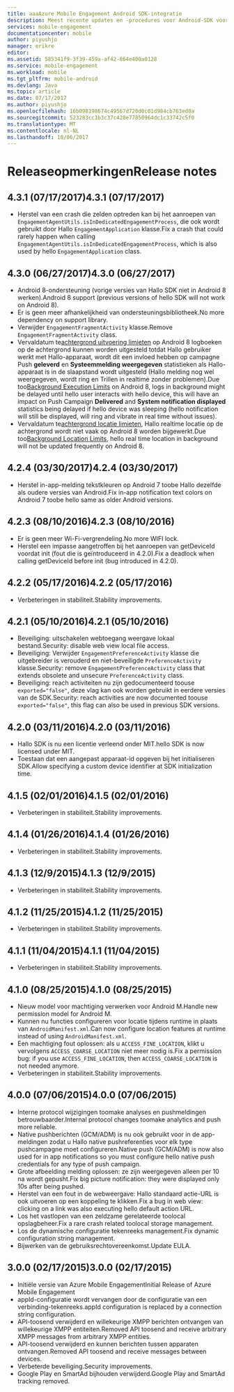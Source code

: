 ```yaml
---
title: aaaAzure Mobile Engagement Android SDK-integratie
description: Meest recente updates en -procedures voor Android-SDK voor Azure Mobile Engagement
services: mobile-engagement
documentationcenter: mobile
author: piyushjo
manager: erikre
editor: 
ms.assetid: 585341f9-3f39-459a-af42-864e400a0128
ms.service: mobile-engagement
ms.workload: mobile
ms.tgt_pltfrm: mobile-android
ms.devlang: Java
ms.topic: article
ms.date: 07/17/2017
ms.author: piyushjo
ms.openlocfilehash: 16b098198674c49567d720d0c01d984cb763ed8a
ms.sourcegitcommit: 523283cc1b3c37c428e77850964dc1c33742c5f0
ms.translationtype: MT
ms.contentlocale: nl-NL
ms.lasthandoff: 10/06/2017
---
```

# <a name="release-notes"></a><span data-ttu-id="c45ff-103">Releaseopmerkingen</span><span class="sxs-lookup"><span data-stu-id="c45ff-103">Release notes</span></span>

## <a name="431-07172017"></a><span data-ttu-id="c45ff-104">4.3.1 (07/17/2017)</span><span class="sxs-lookup"><span data-stu-id="c45ff-104">4.3.1 (07/17/2017)</span></span>
* <span data-ttu-id="c45ff-105">Herstel van een crash die zelden optreden kan bij het aanroepen van `EngagementAgentUtils.isInDedicatedEngagementProcess`, die ook wordt gebruikt door Hallo `EngagementApplication` klasse.</span><span class="sxs-lookup"><span data-stu-id="c45ff-105">Fix a crash that could rarely happen when calling `EngagementAgentUtils.isInDedicatedEngagementProcess`, which is also used by hello `EngagementApplication` class.</span></span>

## <a name="430-06272017"></a><span data-ttu-id="c45ff-106">4.3.0 (06/27/2017)</span><span class="sxs-lookup"><span data-stu-id="c45ff-106">4.3.0 (06/27/2017)</span></span>
* <span data-ttu-id="c45ff-107">Android 8-ondersteuning (vorige versies van Hallo SDK niet in Android 8 werken).</span><span class="sxs-lookup"><span data-stu-id="c45ff-107">Android 8 support (previous versions of hello SDK will not work on Android 8).</span></span>
* <span data-ttu-id="c45ff-108">Er is geen meer afhankelijkheid van ondersteuningsbibliotheek.</span><span class="sxs-lookup"><span data-stu-id="c45ff-108">No more dependency on support library.</span></span>
* <span data-ttu-id="c45ff-109">Verwijder `EngagementFragmentActivity` klasse.</span><span class="sxs-lookup"><span data-stu-id="c45ff-109">Remove `EngagementFragmentActivity` class.</span></span>
* <span data-ttu-id="c45ff-110">Vervaldatum te[achtergrond uitvoering limieten](https://developer.android.com/preview/features/background.html) op Android 8 logboeken op de achtergrond kunnen worden uitgesteld totdat Hallo gebruiker werkt met Hallo-apparaat, wordt dit een invloed hebben op campagne Push **geleverd** en **Systeemmelding weergegeven** statistieken als Hallo-apparaat is in de slaapstand wordt uitgesteld (Hallo melding nog wel weergegeven, wordt ring en Trillen in realtime zonder problemen).</span><span class="sxs-lookup"><span data-stu-id="c45ff-110">Due too[Background Execution Limits](https://developer.android.com/preview/features/background.html) on Android 8, logs in background might be delayed until hello user interacts with hello device, this will have an impact on Push Campaign **Delivered** and **System notification displayed** statistics being delayed if hello device was sleeping (hello notification will still be displayed, will ring and vibrate in real time without issues).</span></span>
* <span data-ttu-id="c45ff-111">Vervaldatum te[achtergrond locatie limieten](https://developer.android.com/preview/features/background-location-limits.html), Hallo realtime locatie op de achtergrond wordt niet vaak op Android 8 worden bijgewerkt.</span><span class="sxs-lookup"><span data-stu-id="c45ff-111">Due too[Background Location Limits](https://developer.android.com/preview/features/background-location-limits.html), hello real time location in background will not be updated frequently on Android 8.</span></span>

## <a name="424-03302017"></a><span data-ttu-id="c45ff-112">4.2.4 (03/30/2017)</span><span class="sxs-lookup"><span data-stu-id="c45ff-112">4.2.4 (03/30/2017)</span></span>
* <span data-ttu-id="c45ff-113">Herstel in-app-melding tekstkleuren op Android 7 toobe Hallo dezelfde als oudere versies van Android.</span><span class="sxs-lookup"><span data-stu-id="c45ff-113">Fix in-app notification text colors on Android 7 toobe hello same as older Android versions.</span></span>

## <a name="423-08102016"></a><span data-ttu-id="c45ff-114">4.2.3 (08/10/2016)</span><span class="sxs-lookup"><span data-stu-id="c45ff-114">4.2.3 (08/10/2016)</span></span>
* <span data-ttu-id="c45ff-115">Er is geen meer Wi-Fi-vergrendeling.</span><span class="sxs-lookup"><span data-stu-id="c45ff-115">No more WIFI lock.</span></span>
* <span data-ttu-id="c45ff-116">Herstel een impasse aangetroffen bij het aanroepen van getDeviceId voordat init (fout die is geïntroduceerd in 4.2.0).</span><span class="sxs-lookup"><span data-stu-id="c45ff-116">Fix a deadlock when calling getDeviceId before init (bug introduced in 4.2.0).</span></span>

## <a name="422-05172016"></a><span data-ttu-id="c45ff-117">4.2.2 (05/17/2016)</span><span class="sxs-lookup"><span data-stu-id="c45ff-117">4.2.2 (05/17/2016)</span></span>
* <span data-ttu-id="c45ff-118">Verbeteringen in stabiliteit.</span><span class="sxs-lookup"><span data-stu-id="c45ff-118">Stability improvements.</span></span>

## <a name="421-05102016"></a><span data-ttu-id="c45ff-119">4.2.1 (05/10/2016)</span><span class="sxs-lookup"><span data-stu-id="c45ff-119">4.2.1 (05/10/2016)</span></span>
* <span data-ttu-id="c45ff-120">Beveiliging: uitschakelen webtoegang weergave lokaal bestand.</span><span class="sxs-lookup"><span data-stu-id="c45ff-120">Security: disable web view local file access.</span></span>
* <span data-ttu-id="c45ff-121">Beveiliging: Verwijder `EngagementPreferenceActivity` klasse die uitgebreider is verouderd en niet-beveiligde `PreferenceActivity` klasse.</span><span class="sxs-lookup"><span data-stu-id="c45ff-121">Security: remove `EngagementPreferenceActivity` class that extends obsolete and unsecure `PreferenceActivity` class.</span></span>
* <span data-ttu-id="c45ff-122">Beveiliging: reach activiteiten nu zijn gedocumenteerd toouse `exported="false"`, deze vlag kan ook worden gebruikt in eerdere versies van de SDK.</span><span class="sxs-lookup"><span data-stu-id="c45ff-122">Security: reach activities are now documented toouse `exported="false"`, this flag can also be used in previous SDK versions.</span></span>

## <a name="420-03112016"></a><span data-ttu-id="c45ff-123">4.2.0 (03/11/2016)</span><span class="sxs-lookup"><span data-stu-id="c45ff-123">4.2.0 (03/11/2016)</span></span>
* <span data-ttu-id="c45ff-124">Hallo SDK is nu een licentie verleend onder MIT.</span><span class="sxs-lookup"><span data-stu-id="c45ff-124">hello SDK is now licensed under MIT.</span></span>
* <span data-ttu-id="c45ff-125">Toestaan dat een aangepast apparaat-id opgeven bij het initialiseren SDK.</span><span class="sxs-lookup"><span data-stu-id="c45ff-125">Allow specifying a custom device identifier at SDK initialization time.</span></span>

## <a name="415-02012016"></a><span data-ttu-id="c45ff-126">4.1.5 (02/01/2016)</span><span class="sxs-lookup"><span data-stu-id="c45ff-126">4.1.5 (02/01/2016)</span></span>
* <span data-ttu-id="c45ff-127">Verbeteringen in stabiliteit.</span><span class="sxs-lookup"><span data-stu-id="c45ff-127">Stability improvements.</span></span>

## <a name="414-01262016"></a><span data-ttu-id="c45ff-128">4.1.4 (01/26/2016)</span><span class="sxs-lookup"><span data-stu-id="c45ff-128">4.1.4 (01/26/2016)</span></span>
* <span data-ttu-id="c45ff-129">Verbeteringen in stabiliteit.</span><span class="sxs-lookup"><span data-stu-id="c45ff-129">Stability improvements.</span></span>

## <a name="413-1292015"></a><span data-ttu-id="c45ff-130">4.1.3 (12/9/2015)</span><span class="sxs-lookup"><span data-stu-id="c45ff-130">4.1.3 (12/9/2015)</span></span>
* <span data-ttu-id="c45ff-131">Verbeteringen in stabiliteit.</span><span class="sxs-lookup"><span data-stu-id="c45ff-131">Stability improvements.</span></span>

## <a name="412-11252015"></a><span data-ttu-id="c45ff-132">4.1.2 (11/25/2015)</span><span class="sxs-lookup"><span data-stu-id="c45ff-132">4.1.2 (11/25/2015)</span></span>
* <span data-ttu-id="c45ff-133">Verbeteringen in stabiliteit.</span><span class="sxs-lookup"><span data-stu-id="c45ff-133">Stability improvements.</span></span>

## <a name="411-11042015"></a><span data-ttu-id="c45ff-134">4.1.1 (11/04/2015)</span><span class="sxs-lookup"><span data-stu-id="c45ff-134">4.1.1 (11/04/2015)</span></span>
* <span data-ttu-id="c45ff-135">Verbeteringen in stabiliteit.</span><span class="sxs-lookup"><span data-stu-id="c45ff-135">Stability improvements.</span></span>

## <a name="410-08252015"></a><span data-ttu-id="c45ff-136">4.1.0 (08/25/2015)</span><span class="sxs-lookup"><span data-stu-id="c45ff-136">4.1.0 (08/25/2015)</span></span>
* <span data-ttu-id="c45ff-137">Nieuw model voor machtiging verwerken voor Android M.</span><span class="sxs-lookup"><span data-stu-id="c45ff-137">Handle new permission model for Android M.</span></span>
* <span data-ttu-id="c45ff-138">Kunnen nu functies configureren voor locatie tijdens runtime in plaats van `AndroidManifest.xml`.</span><span class="sxs-lookup"><span data-stu-id="c45ff-138">Can now configure location features at runtime instead of using  `AndroidManifest.xml`.</span></span>
* <span data-ttu-id="c45ff-139">Een machtiging fout oplossen: als u `ACCESS_FINE_LOCATION`, klikt u vervolgens `ACCESS_COARSE_LOCATION` niet meer nodig is.</span><span class="sxs-lookup"><span data-stu-id="c45ff-139">Fix a permission bug: if you use `ACCESS_FINE_LOCATION`, then `ACCESS_COARSE_LOCATION` is not needed anymore.</span></span>
* <span data-ttu-id="c45ff-140">Verbeteringen in stabiliteit.</span><span class="sxs-lookup"><span data-stu-id="c45ff-140">Stability improvements.</span></span>

## <a name="400-07062015"></a><span data-ttu-id="c45ff-141">4.0.0 (07/06/2015)</span><span class="sxs-lookup"><span data-stu-id="c45ff-141">4.0.0 (07/06/2015)</span></span>
* <span data-ttu-id="c45ff-142">Interne protocol wijzigingen toomake analyses en pushmeldingen betrouwbaarder.</span><span class="sxs-lookup"><span data-stu-id="c45ff-142">Internal protocol changes toomake analytics and push more reliable.</span></span>
* <span data-ttu-id="c45ff-143">Native pushberichten (GCM/ADM) is nu ook gebruikt voor in de app-meldingen zodat u Hallo native pushreferenties voor elk type pushcampagne moet configureren.</span><span class="sxs-lookup"><span data-stu-id="c45ff-143">Native push (GCM/ADM) is now also used for in app notifications so you must configure hello native push credentials for any type of push campaign.</span></span>
* <span data-ttu-id="c45ff-144">Grote afbeelding melding oplossen: ze zijn weergegeven alleen per 10 na wordt gepusht.</span><span class="sxs-lookup"><span data-stu-id="c45ff-144">Fix big picture notification: they were displayed only 10s after being pushed.</span></span>
* <span data-ttu-id="c45ff-145">Herstel van een fout in de webweergave: Hallo standaard actie-URL is ook uitvoeren op een koppeling te klikken.</span><span class="sxs-lookup"><span data-stu-id="c45ff-145">Fix a bug in web view: clicking on a link was also executing hello default action URL.</span></span>
* <span data-ttu-id="c45ff-146">Los het vastlopen van een zeldzame gerelateerde toolocal opslagbeheer.</span><span class="sxs-lookup"><span data-stu-id="c45ff-146">Fix a rare crash related toolocal storage management.</span></span>
* <span data-ttu-id="c45ff-147">Los de dynamische configuratie tekenreeks management.</span><span class="sxs-lookup"><span data-stu-id="c45ff-147">Fix dynamic configuration string management.</span></span>
* <span data-ttu-id="c45ff-148">Bijwerken van de gebruiksrechtovereenkomst.</span><span class="sxs-lookup"><span data-stu-id="c45ff-148">Update EULA.</span></span>

## <a name="300-02172015"></a><span data-ttu-id="c45ff-149">3.0.0 (02/17/2015)</span><span class="sxs-lookup"><span data-stu-id="c45ff-149">3.0.0 (02/17/2015)</span></span>
* <span data-ttu-id="c45ff-150">Initiële versie van Azure Mobile Engagement</span><span class="sxs-lookup"><span data-stu-id="c45ff-150">Initial Release of Azure Mobile Engagement</span></span>
* <span data-ttu-id="c45ff-151">appId-configuratie wordt vervangen door de configuratie van een verbinding-tekenreeks.</span><span class="sxs-lookup"><span data-stu-id="c45ff-151">appId configuration is replaced by a connection string configuration.</span></span>
* <span data-ttu-id="c45ff-152">API-toosend verwijderd en willekeurige XMPP berichten ontvangen van willekeurige XMPP entiteiten.</span><span class="sxs-lookup"><span data-stu-id="c45ff-152">Removed API toosend and receive arbitrary XMPP messages from arbitrary XMPP entities.</span></span>
* <span data-ttu-id="c45ff-153">API-toosend verwijderd en kunnen berichten tussen apparaten ontvangen.</span><span class="sxs-lookup"><span data-stu-id="c45ff-153">Removed API toosend and receive messages between devices.</span></span>
* <span data-ttu-id="c45ff-154">Verbeterde beveiliging.</span><span class="sxs-lookup"><span data-stu-id="c45ff-154">Security improvements.</span></span>
* <span data-ttu-id="c45ff-155">Google Play en SmartAd bijhouden verwijderd.</span><span class="sxs-lookup"><span data-stu-id="c45ff-155">Google Play and SmartAd tracking removed.</span></span>

